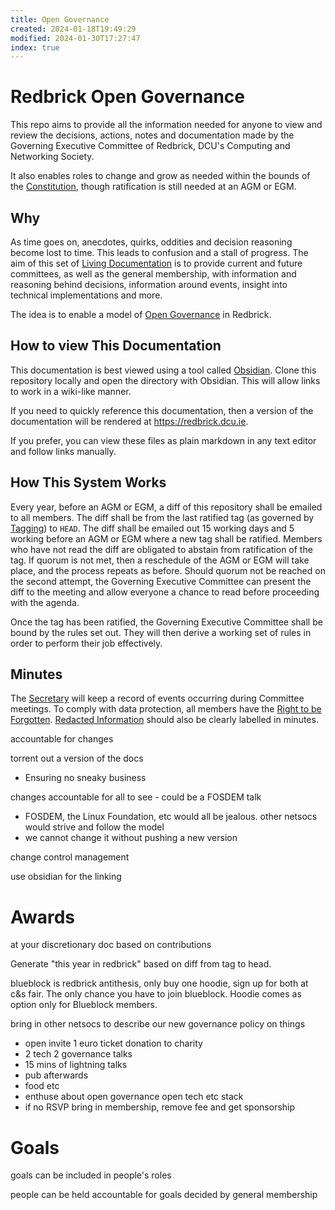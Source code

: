 ```yaml
---
title: Open Governance
created: 2024-01-18T19:49:29
modified: 2024-01-30T17:27:47
index: true
---
```


# Redbrick Open Governance

This repo aims to provide all the information needed for anyone to view and review the decisions, actions, notes and documentation made by the Governing Executive Committee of Redbrick, DCU's Computing and Networking Society.

It also enables roles to change and grow as needed within the bounds of the [Constitution](documents/Constitution.md), though ratification is still needed at an AGM or EGM.

## Why

As time goes on, anecdotes, quirks, oddities and decision reasoning become lost to time. This leads to confusion and a stall of progress. The aim of this set of [Living Documentation](knowledge/terminology/Living%20Documentation.md) is to provide current and future committees, as well as the general membership, with information and reasoning behind decisions, information around events, insight into technical implementations and more.

The idea is to enable a model of [Open Governance](knowledge/terminology/Open%20Governance.md) in Redbrick.

## How to view This Documentation

This documentation is best viewed using a tool called [Obsidian](https://obsidian.md). Clone this repository locally and open the directory with Obsidian. This will allow links to work in a wiki-like manner.

If you need to quickly reference this documentation, then a version of the documentation will be rendered at https://redbrick.dcu.ie.

If you prefer, you can view these files as plain markdown in any text editor and follow links manually.

## How This System Works

Every year, before an AGM or EGM, a diff of this repository shall be emailed to all members. The diff shall be from the last ratified tag (as governed by [Tagging](knowledge/Tagging.md)) to `HEAD`. The diff shall be emailed out 15 working days and 5 working before an AGM or EGM where a new tag shall be ratified. Members who have not read the diff are obligated to abstain from ratification of the tag. If quorum is not met, then a reschedule of the AGM or EGM will take place, and the process repeats as before. Should quorum not be reached on the second attempt, the Governing Executive Committee can present the diff to the meeting and allow everyone a chance to read before proceeding with the agenda.

Once the tag has been ratified, the Governing Executive Committee shall be bound by the rules set out. They will then derive a working set of rules in order to perform their job effectively.

## Minutes

The [Secretary](committee/Secretary.md) will keep a record of events occurring during Committee meetings. To comply with data protection, all members have the [Right to be Forgotten](knowledge/policies/Right%20to%20be%20Forgotten.md). [Redacted Information](knowledge/policies/Redacted%20Information.md) should also be clearly labelled in minutes.

accountable for changes

torrent out a version of the docs

- Ensuring no sneaky business

changes accountable for all to see - could be a FOSDEM talk

- FOSDEM, the Linux Foundation, etc would all be jealous. other netsocs would strive and follow the model
- we cannot change it without pushing a new version

change control management

use obsidian for the linking

# Awards

at your discretionary doc based on contributions

Generate "this year in redbrick" based on diff from tag to head.

blueblock is redbrick antithesis, only buy one hoodie, sign up for both at c&s fair. The only chance you have to join blueblock. Hoodie comes as option only for Blueblock members.

bring in other netsocs to describe our new governance policy on things

- open invite 1 euro ticket donation to charity
- 2 tech 2 governance talks
- 15 mins of lightning talks
- pub afterwards
- food etc
- enthuse about open governance open tech etc stack
- if no RSVP bring in membership, remove fee and get sponsorship

# Goals

goals can be included in people's roles

people can be held accountable for goals decided by general membership
